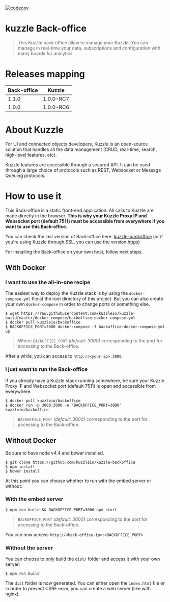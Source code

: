 [![codecov](https://codecov.io/gh/kuzzleio/kuzzle-backoffice/branch/master/graph/badge.svg)](https://codecov.io/gh/kuzzleio/kuzzle-backoffice)


# kuzzle Back-office

> This Kuzzle back office allow to manage your Kuzzle. You can manage in real-time your data, subscriptions and configuration with many boards for analytics.

# Releases mapping
| Back-office  | Kuzzle |
|---|---|
| 1.1.0 | 1.0.0-RC7 |
| 1.0.0 | 1.0.0-RC6 |


# About Kuzzle
For UI and connected objects developers, Kuzzle is an open-source solution that handles all the data management
(CRUD, real-time, search, high-level features, etc).

Kuzzle features are accessible through a secured API. It can be used through a large choice of protocols such as REST, Websocket or Message Queuing protocols.

# How to use it

This Back-office is a static front-end application. All calls to Kuzzle are made directly in the browser. **This is why your Kuzzle Proxy IP and Websocket port (default 7511) must be accessible from everywhere if you want to use this Back-office.**

You can check the last version of Back-office here: [kuzzle-backoffice](http://kuzzle-backoffice.netlify.com) (or if you're using Kuzzle through SSL, you can use the version [https](https://kuzzle-backoffice.netlify.com/))

For installing the Back-office on your own host, follow next steps.

## With Docker
### I want to use the all-in-one recipe
The easiest way to deploy the Kuzzle stack is by using the `docker-compose.yml` file at the root directory of this project. But you can also create your own `docker-compose` in order to change ports or something else.

```
$ wget https://raw.githubusercontent.com/kuzzleio/kuzzle-build/master/docker-compose/backoffice-docker-compose.yml
$ docker pull kuzzleio/backoffice
$ BACKOFFICE_PORT=3000 docker-compose -f backoffice-docker-compose.yml up
```

>Where `BACKOFFICE_PORT` _(default: 3000)_ corresponding to the port for accessing to the Back-office.

After a while, you can access to `http://<your-ip>:3000`.

### I just want to run the Back-office
If you already have a Kuzzle stack running somewhere, be sure your Kuzzle Proxy IP and Websocket port (default 7511) is open and accessible from everywhere.

```
$ docker pull kuzzleio/backoffice
$ docker run -p 3000:3000 -e "BACKOFFICE_PORT=3000" kuzzleio/backoffice
```
>`BACKOFFICE_PORT` _(default: 3000)_ corresponding to the port for accessing to the Back-office.

## Without Docker
Be sure to have node v4.4 and bower installed.

```
$ git clone https://github.com/kuzzleio/kuzzle-backoffice
$ npm install
$ bower install
```

At this point you can choose whether to run with the embed server or without:

### With the embed server
```
$ npm run build && BACKOFFICE_PORT=3000 npm start
```
>`BACKOFFICE_PORT` _(default: 3000)_ corresponding to the port for accessing to the Back-office.

You can now access `http://<back-office-ip>:<BACKOFFICE_PORT>`

### Without the server
You can choose to only build the `dist/` folder and access it with your own server:
```
$ npm run build
```

The `dist` folder is now generated. You can either open the `index.html` file or in order to prevent CSRF error, you can create a web server (like with nginx).